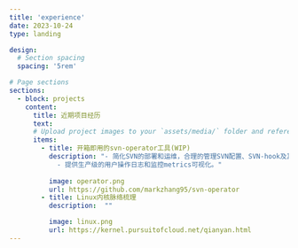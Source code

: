 ```yaml
---
title: 'experience'
date: 2023-10-24
type: landing

design:
  # Section spacing
  spacing: '5rem'

# Page sections
sections:
  - block: projects
    content:
      title: 近期项目经历
      text:
      # Upload project images to your `assets/media/` folder and reference the filename in the `image` option
      items:
        - title: 开箱即用的svn-operator工具(WIP)
          description: "- 简化SVN的部署和运维，合理的管理SVN配置、SVN-hook及其备份、升级等一系列运维操作。\n
            - 提供生产级的用户操作日志和监控metrics可视化。"
          
          image: operator.png
          url: https://github.com/markzhang95/svn-operator
        - title: Linux内核脉络梳理
          description:  ""

          image: linux.png
          url: https://kernel.pursuitofcloud.net/qianyan.html
---
```

